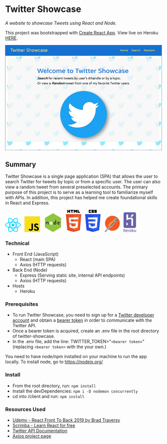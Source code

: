 # Twitter Showcase

_A website to showcase Tweets using React and Node._

This project was bootstrapped with [Create React App](https://github.com/facebook/create-react-app).
View live on Heroku <a href="https://twitter-showcase.herokuapp.com/" target="_blank">HERE</a>.

<img src="./readme-images/screenshot.png" width="600">

## Summary
Twitter Showcase is a single page application (SPA) that allows the user to search Twitter for tweets by topic or from a specific user. The user can also view a random tweet from several preselected accounts. The primary purpose of this project is to serve as a learning tool to familiarize myself with APIs. In addition, this project has helped me create foundational skills in React and Express.

<img src="./readme-images/react.svg" width="50">&nbsp;&nbsp;
<img src="./readme-images/javascript.svg" width="50">&nbsp;&nbsp;
<img src="./readme-images/node.png" width="60">&nbsp;&nbsp;
<img src="./readme-images/html-5.svg" width="50">&nbsp;&nbsp;
<img src="./readme-images/css-3.svg" width="50">&nbsp;&nbsp;
<img src="./readme-images/postman.svg" width="50">&nbsp;&nbsp;
<img src="./readme-images/heroku.svg" width="40">

### Technical
- Front End (JavaScript)
  - React (main SPA)
  - Axios (HTTP requests)
- Back End (Node)
  - Express (Serving static site, internal API endpoints)
  - Axios (HTTP requests)
- Hosts
  - Heroku

### Prerequisites

- To run Twitter Showcase, you need to sign up for a [Twitter developer account](https://developer.twitter.com) and obtain a [bearer token](https://developer.twitter.com/en/docs/basics/authentication/guides/bearer-tokens) in order to communicate with the Twitter API.
- Once a bearer token is acquired, create an .env file in the root directory of twitter-showcase.
- In the .env file, add the line: TWITTER_TOKEN="`<bearer token>`" (replacing `<bearer token>` with the your own.)

You need to have node/npm installed on your machine to run the app locally. To install node, go to https://nodejs.org/

### Install

- From the root directory, run: `npm install`
- Install the devDependencies: `npm i -D nodemon concurrently`
- cd into /client and run: `npm install`

### Resources Used
- <a href="https://www.udemy.com/modern-react-front-to-back/" target="_blank">Udemy - React Front To Back 2019 by  Brad Traversy</a>
- <a href="https://scrimba.com/g/glearnreact" target="_blank">Scrimba - Learn React for free</a>
- <a href="https://developer.twitter.com/en/docs.html" target="_blank">Twitter API Documentation</a>
- <a href="https://www.npmjs.com/package/axios" target="_blank">Axios project page</a>